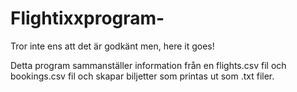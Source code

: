 # Flightixxprogram-
Tror inte ens att det är godkänt men, here it goes! 



Detta program sammanställer information från en flights.csv fil och bookings.csv fil och skapar biljetter som printas ut som .txt filer. 
